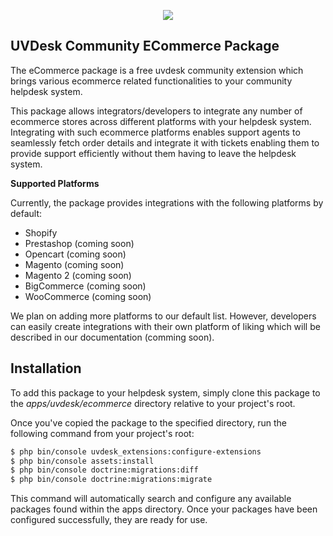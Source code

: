 <p align="center"><a href="https://www.uvdesk.com/en/" target="_blank">
    <img src="https://s3-ap-southeast-1.amazonaws.com/cdn.uvdesk.com/uvdesk/bundles/webkuldefault/images/uvdesk-wide.svg">
</a></p>

UVDesk Community ECommerce Package
--------------

The eCommerce package is a free uvdesk community extension which brings various ecommerce related functionalities to your community helpdesk system.

This package allows integrators/developers to integrate any number of ecommerce stores across different platforms with your helpdesk system. Integrating with such ecommerce platforms enables support agents to seamlessly fetch order details and integrate it with tickets enabling them to provide support efficiently without them having to leave the helpdesk system.

**Supported Platforms**

Currently, the package provides integrations with the following platforms by default:

- Shopify
- Prestashop (coming soon)
- Opencart (coming soon)
- Magento (coming soon)
- Magento 2 (coming soon)
- BigCommerce (coming soon)
- WooCommerce (coming soon)

We plan on adding more platforms to our default list. However, developers can easily create integrations with their own platform of liking which will be described in our documentation (comming soon).

Installation
--------------

To add this package to your helpdesk system, simply clone this package to the *apps/uvdesk/ecommerce* directory relative to your project's root.

Once you've copied the package to the specified directory, run the following command from your project's root:

```bash
$ php bin/console uvdesk_extensions:configure-extensions
$ php bin/console assets:install
$ php bin/console doctrine:migrations:diff
$ php bin/console doctrine:migrations:migrate
```

This command will automatically search and configure any available packages found within the apps directory. Once your packages have been configured successfully, they are ready for use.